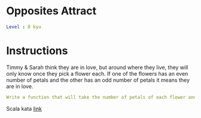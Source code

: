 # Opposites Attract

```yaml
Level : 8 kyu
```



# Instructions
Timmy & Sarah think they are in love, but around where they live, they will only know once they pick a flower each.
If one of the flowers has an even number of petals and the other has an odd number of petals it means they are in love.

```yaml
Write a function that will take the number of petals of each flower and return true if they are in love and false if they aren't.
```

Scala kata [link](https://www.codewars.com/kata/555086d53eac039a2a000083/train/scala)